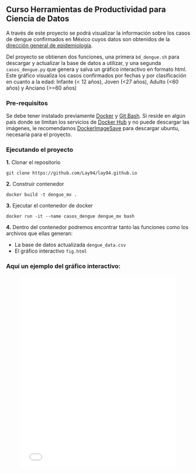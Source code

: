 ## Curso Herramientas de Productividad para Ciencia de Datos

A través de este proyecto se podrá visualizar la información sobre los casos de dengue confirmados en México cuyos datos son obtenidos de la [dirección general de epidemiología](https://www.gob.mx/salud/documentos/datos-abiertos-152127).

Del proyecto se obtienen dos funciones, una primera `bd_dengue.sh` para descargar y actualizar la base de datos a utilizar, y una segunda `casos_dengue.py` que genera y salva un gráfico interactivo en formato html. Este gráfico visualiza los casos confirmados por fechas y por clasificación en cuanto a la edad: Infante (< 12 años), Joven (<27 años), Adulto (<60 años) y Anciano (>=60 años)

### Pre-requisitos

Se debe tener instalado previamente [Docker](https://www.docker.com/get-started/) y [Git Bash](https://carpentries.github.io/workshop-template/#shell). Si reside en algún país donde se limitan los servicios de [Docker Hub](https://hub.docker.com/) y no puede descargar las imágenes, le recomendamos [DockerImageSave](https://github.com/jadolg/DockerImageSave) para descargar ubuntu, necesaria para el proyecto.

### Ejecutando el proyecto
**1.** Clonar el repositorio
```
git clone https://github.com/Lay94/lay94.github.io
```
**2.** Construir contenedor
```
docker build -t dengue_mx .
```
**3.** Ejecutar el contenedor de docker
```
docker run -it --name casos_dengue dengue_mx bash
```
**4.** Dentro del contenedor podremos encontrar tanto las funciones como los archivos que ellas generan:
* La base de datos actualizada `dengue_data.csv`
* El gráfico interactivo `fig.html`

### Aquí un ejemplo del gráfico interactivo:


<figure class="figure_container">
  <iframe id="igraph" scrolling="no" style="border:none;" seamless="seamless" src="fig.html" height="525" width="100%"></iframe>
</figure>
